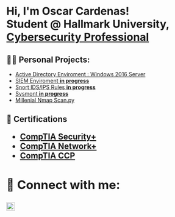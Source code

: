 <h1>Hi, I'm Oscar Cardenas! <br/> Student @ Hallmark University, <a href="https://www.linkedin.com/in/oscaracardenas">Cybersecurity Professional</a></h1>

<h2>👨‍💻 Personal Projects:</h2>


  - [Active Directory Enviroment : Windows 2016 Server](https://github.com/Nullbyted/WindowsAD)
  - [SIEM Enviroment **in progress**](https://github.com/Nullbyted/SIEM_Enviroment)
  - [Snort IDS/IPS Rules **in progress**](https://github.com/Nullbyted/Snort_IDS-IPS)
  - [Sysmont **in progress**](https://github.com/Nullbyted/Sysmon)
  - [Millenial Nmap Scan.py](https://github.com/Nullbyted/MillenialNmapScan)


<h2>📑 Certifications <h/2>
  
- [CompTIA Security+](https://github.com/Nullbyted/OscarCardenas/files/10522257/CompTIA.Security%2B.ce.certificate.pdf)
- [CompTIA Network+](https://github.com/Nullbyted/OscarCardenas/files/10522245/CompTIA.Network%2B.ce.certificate.pdf)
- [CompTIA CCP](https://www.credly.com/badges/9ebbc3c8-31f8-4951-8ad3-277e5134b7fb)



<h2> 🤳 Connect with me:</h2>


[<img align="left" alt="Oscar A Cardenas | LinkedIn" width="22px" src="https://cdn.jsdelivr.net/npm/simple-icons@v3/icons/linkedin.svg" />][linkedin]


[linkedin]:https://www.linkedin.com/in/oscaracardenas

